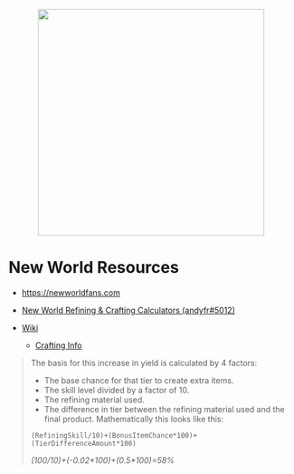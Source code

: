 <p align="center"><a href="https://laravel.com" target="_blank"><img src="https://raw.githubusercontent.com/laravel/art/master/logo-lockup/5%20SVG/2%20CMYK/1%20Full%20Color/laravel-logolockup-cmyk-red.svg" width="400"></a></p>

# New World Resources

- https://newworldfans.com

- [New World Refining & Crafting Calculators (andyfr#5012)](https://docs.google.com/spreadsheets/d/1RgZuSTkXne7IBkcInheh01XJFpzDLkbcfsXMVvh32Gg/)

- [Wiki](https://newworld.fandom.com/wiki/)
  - [Crafting Info](https://newworld.fandom.com/wiki/Crafting)
> The basis for this increase in yield is calculated by 4 factors:
>  - The base chance for that tier to create extra items.
>  - The skill level divided by a factor of 10.
>  - The refining material used.
>  - The difference in tier between the refining material used and the final product.
> Mathematically this looks like this:  
>
> `(RefiningSkill/10)+(BonusItemChance*100)+(TierDifferenceAmount*100)`  
>
> *(100/10)+(-0.02\*100)+(0.5\*100)=58%*
